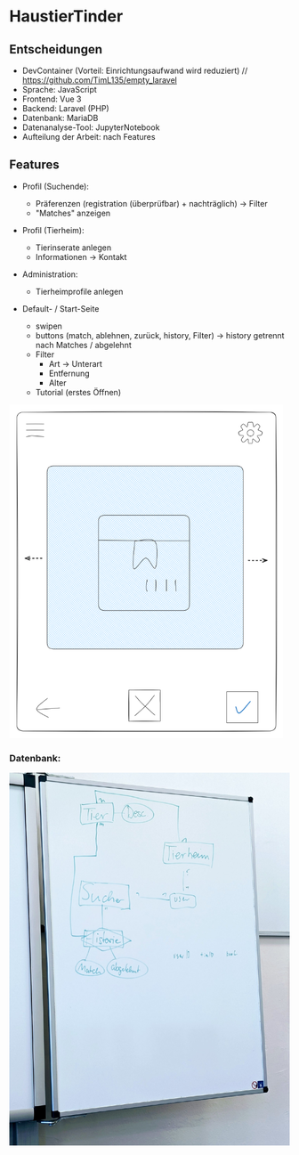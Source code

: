 # HaustierTinder

## Entscheidungen
* DevContainer (Vorteil: Einrichtungsaufwand wird reduziert) // https://github.com/TimL135/empty_laravel
* Sprache: JavaScript
* Frontend: Vue 3
* Backend: Laravel (PHP)
* Datenbank: MariaDB
* Datenanalyse-Tool: JupyterNotebook
* Aufteilung der Arbeit: nach Features

## Features
* Profil (Suchende):
    - Präferenzen (registration (überprüfbar) + nachträglich) 
        -> Filter
    - "Matches" anzeigen
* Profil (Tierheim): 
    - Tierinserate anlegen
    - Informationen -> Kontakt

* Administration:
    - Tierheimprofile anlegen

* Default- / Start-Seite
    - swipen
    - buttons (match, ablehnen, zurück, history, Filter)
      -> history getrennt nach Matches / abgelehnt 
    - Filter
        * Art -> Unterart
        * Entfernung
        * Alter
    - Tutorial (erstes Öffnen)

![](assets/mockup.png)

### Datenbank:
![](assets/datenbank.jpg)

